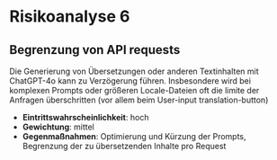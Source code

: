 # Risikoanalyse 6

## Begrenzung von API requests
Die Generierung von Übersetzungen oder anderen Textinhalten mit ChatGPT-4o kann zu Verzögerung führen. 
Insbesondere wird bei komplexen Prompts oder größeren Locale-Dateien oft die limite der Anfragen überschritten (vor allem beim User-input translation-button)

- **Eintrittswahrscheinlichkeit**: hoch
- **Gewichtung**: mittel
- **Gegenmaßnahmen**: Optimierung und Kürzung der Prompts, Begrenzung der zu übersetzenden Inhalte pro Request
